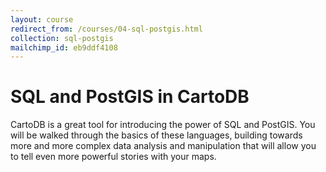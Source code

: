 ```yaml
---
layout: course
redirect_from: /courses/04-sql-postgis.html
collection: sql-postgis
mailchimp_id: eb9ddf4108
---
```

# SQL and PostGIS in CartoDB

CartoDB is a great tool for introducing the power of SQL and PostGIS. You will be walked through the basics of these languages, building towards more and more complex data analysis and manipulation that will allow you to tell even more powerful stories with your maps.
